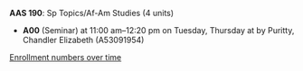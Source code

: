 **AAS 190**: Sp Topics/Af-Am Studies (4 units)

- **A00** (Seminar) at 11:00 am–12:20 pm on Tuesday, Thursday at   by Puritty, Chandler Elizabeth (A53091954)

[Enrollment numbers over time](./AAS190.tsv)
